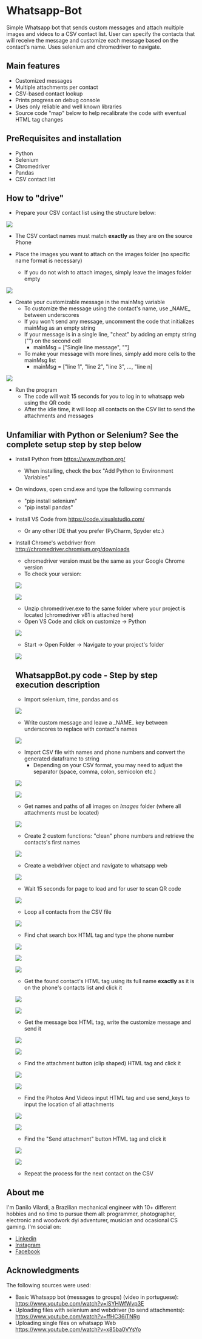 # Whatsapp-Bot
Simple Whatsapp bot that sends custom messages and attach multiple images and videos to a CSV contact list. User can specify the contacts that will receive the message and customize each message based on the contact's name. Uses selenium and chromedriver to navigate.

## Main features
* Customized messages
* Multiple attachments per contact
* CSV-based contact lookup
* Prints progress on debug console 
* Uses only reliable and well known libraries
* Source code "map" below to help recalibrate the code with eventual HTML tag changes

## PreRequisites and installation
* Python
* Selenium
* Chromedriver
* Pandas
* CSV contact list

## How to "drive"
* Prepare your CSV contact list using the structure below:

![](Manual/mImages/25.PNG)

* The CSV contact names must match __exactly__ as they are on the source Phone

* Place the images you want to attach on the images folder (no specific name format is necessary)
  * If you do not wish to attach images, simply leave the images folder empty

![](Manual/mImages/26.png)

* Create your customizable message in the mainMsg variable
  * To customize the message using the contact's name, use \_NAME\_ between underscores
  * If you won't send any message, uncomment the code that initializes mainMsg as an empty string
  * If your message is in a single line, "cheat" by adding an empty string ("") on the second cell
    * mainMsg = ["Single line message", ""]
  * To make your message with more lines, simply add more cells to the mainMsg list
    * mainMsg = ["line 1", "line 2", "line 3", ..., "line n]

![](Manual/mImages/05a.png)

* Run the program
  * The code will wait 15 seconds for you to log in to whatsapp web using the QR code
  * After the idle time, it will loop all contacts on the CSV list to send the attachments and messages

## Unfamiliar with Python or Selenium? See the complete setup step by step below
* Install Python from https://www.python.org/
  * When installing, check the box "Add Python to Environment Variables"
* On windows, open cmd.exe and type the following commands
  * "pip install selenium"
  * "pip install pandas"
* Install VS Code from https://code.visualstudio.com/
  * Or any other IDE that you prefer (PyCharm, Spyder etc.)
* Install Chrome's webdriver from http://chromedriver.chromium.org/downloads
  * chromedriver version must be the same as your Google Chrome version
  * To check your version:
  
  ![](Manual/mImages/00.png)
  
  ![](Manual/mImages/01.png)
  
  * Unzip chromedriver.exe to the same folder where your project is located (chromedriver v81 is attached here)
  * Open VS Code and click on customize -> Python
  
  ![](Manual/mImages/02.png)
  
  * Start -> Open Folder -> Navigate to your project's folder
  
  ![](Manual/mImages/03.png)
  
  ## WhatsappBot.py code - Step by step execution description
  * Import selenium, time, pandas and os
  
  ![](Manual/mImages/04.png)
  
  * Write custom message and leave a \_NAME\_ key between underscores to replace with contact's names
  
  ![](Manual/mImages/05a.png)
  
  * Import CSV file with names and phone numbers and convert the generated dataframe to string
    * Depending on your CSV format, you may need to adjust the separator (space, comma, colon, semicolon etc.)

  ![](Manual/mImages/25.PNG)
  
  ![](Manual/mImages/06.png)
  
  * Get names and paths of all images on _Images_ folder (where all attachments must be located)
  
  ![](Manual/mImages/07.png)
  
  * Create 2 custom functions: "clean" phone numbers and retrieve the contacts's first names
  
  ![](Manual/mImages/08.png)
  
  * Create a webdriver object and navigate to whatsapp web
  
  ![](Manual/mImages/09.png)
  
  * Wait 15 seconds for page to load and for user to scan QR code
  
  ![](Manual/mImages/10.png)
  
  * Loop all contacts from the CSV file
  
  ![](Manual/mImages/11a.png)
  
  * Find chat search box HTML tag and type the phone number
  
  ![](Manual/mImages/12.png)
  
  ![](Manual/mImages/13.png)
  
  ![](Manual/mImages/14.png)
  
  * Get the found contact's HTML tag using its full name __exactly__ as it is on the phone's contacts list and click it
  
  ![](Manual/mImages/15.png)
  
  ![](Manual/mImages/16.png)

  * Get the message box HTML tag, write the customize message and send it
  
  ![](Manual/mImages/17.png)
  
  ![](Manual/mImages/18.png)
  
  * Find the attachment button (clip shaped) HTML tag and click it
  
  ![](Manual/mImages/19.png)
  
  ![](Manual/mImages/20.png)
  
  * Find the Photos And Videos input HTML tag and use send_keys to input the location of all attachments
  
  ![](Manual/mImages/21.png)
  
  ![](Manual/mImages/22.png)
  
  * Find the "Send attachment" button HTML tag and click it
  
  ![](Manual/mImages/23.png)
  
  ![](Manual/mImages/24.png)
  
  * Repeat the process for the next contact on the CSV
 
## About me
I'm Danilo Vilardi, a Brazilian mechanical engineer with 10+ different hobbies and no time to pursue them all: programmer, photographer, electronic and woodwork dyi adventurer, musician and ocasional CS gaming.
I'm social on:
* [Linkedin](https://www.linkedin.com/in/danilo-vilardi/)
* [Instagram](https://www.instagram.com/dvilardi/)
* [Facebook](https://www.facebook.com/dvilardi26)

## Acknowledgments
The following sources were used:
* Basic Whatsapp bot (messages to groups) (video in portuguese): https://www.youtube.com/watch?v=ISYHWfWvp3E
* Uploading files with selenium and webdriver (to send attachments): https://www.youtube.com/watch?v=ffHC36iTNRg
* Uploading single files on whatsapp Web https://www.youtube.com/watch?v=x85ba0VYsYo
